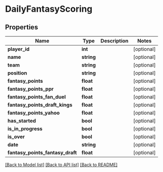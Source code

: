 # DailyFantasyScoring

## Properties
Name | Type | Description | Notes
------------ | ------------- | ------------- | -------------
**player_id** | **int** |  | [optional] 
**name** | **string** |  | [optional] 
**team** | **string** |  | [optional] 
**position** | **string** |  | [optional] 
**fantasy_points** | **float** |  | [optional] 
**fantasy_points_ppr** | **float** |  | [optional] 
**fantasy_points_fan_duel** | **float** |  | [optional] 
**fantasy_points_draft_kings** | **float** |  | [optional] 
**fantasy_points_yahoo** | **float** |  | [optional] 
**has_started** | **bool** |  | [optional] 
**is_in_progress** | **bool** |  | [optional] 
**is_over** | **bool** |  | [optional] 
**date** | **string** |  | [optional] 
**fantasy_points_fantasy_draft** | **float** |  | [optional] 

[[Back to Model list]](../README.md#documentation-for-models) [[Back to API list]](../README.md#documentation-for-api-endpoints) [[Back to README]](../README.md)


